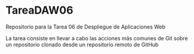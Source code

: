 # TareaDAW06
Repositorio para la Tarea 06 de Despliegue de Aplicaciones Web

La tarea consiste en llevar a cabo las acciones más comunes de Git sobre un repositorio clonado desde un repositorio remoto de GitHub
